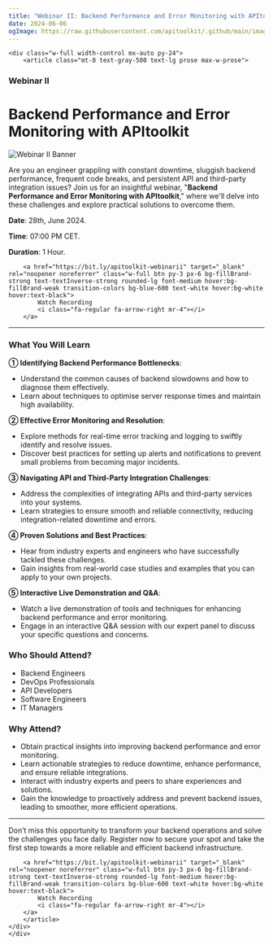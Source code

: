 ```yaml
---
title: "Webinar II: Backend Performance and Error Monitoring with APItoolkit"
date: 2024-06-06
ogImage: https://raw.githubusercontent.com/apitoolkit/.github/main/images/webinar-ii.png
---
```


```=html
<div class="w-full width-control mx-auto py-24">
    <article class="mt-8 text-gray-500 text-lg prose max-w-prose">
```

### Webinar II

# Backend Performance and Error Monitoring with APItoolkit

![Webinar II Banner](./banner.png)

Are you an engineer grappling with constant downtime, sluggish backend performance, frequent code breaks, and persistent API and third-party integration issues? Join us for an insightful webinar, "**Backend Performance and Error Monitoring with APItoolkit**," where we'll delve into these challenges and explore practical solutions to overcome them.

**Date**: 28th, June 2024.

**Time**: 07:00 PM CET.

**Duration**: 1 Hour.

```=html
    <a href="https://bit.ly/apitoolkit-webinarii" target="_blank" rel="noopener noreferrer" class="w-full btn py-3 px-6 bg-fillBrand-strong text-textInverse-strong rounded-lg font-medium hover:bg-fillBrand-weak transition-colors bg-blue-600 text-white hover:bg-white hover:text-black">
        Watch Recording
        <i class="fa-regular fa-arrow-right mr-4"></i>
    </a>
```

<hr />

### What You Will Learn

**① Identifying Backend Performance Bottlenecks**:

- Understand the common causes of backend slowdowns and how to diagnose them effectively.
- Learn about techniques to optimise server response times and maintain high availability.

**② Effective Error Monitoring and Resolution**:

- Explore methods for real-time error tracking and logging to swiftly identify and resolve issues.
- Discover best practices for setting up alerts and notifications to prevent small problems from becoming major incidents.

**③ Navigating API and Third-Party Integration Challenges**:

- Address the complexities of integrating APIs and third-party services into your systems.
- Learn strategies to ensure smooth and reliable connectivity, reducing integration-related downtime and errors.

**④ Proven Solutions and Best Practices**:

- Hear from industry experts and engineers who have successfully tackled these challenges.
- Gain insights from real-world case studies and examples that you can apply to your own projects.

**⑤ Interactive Live Demonstration and Q&A**:

- Watch a live demonstration of tools and techniques for enhancing backend performance and error monitoring.
- Engage in an interactive Q&A session with our expert panel to discuss your specific questions and concerns.

### Who Should Attend?

- Backend Engineers
- DevOps Professionals
- API Developers
- Software Engineers
- IT Managers

### Why Attend?

- Obtain practical insights into improving backend performance and error monitoring.
- Learn actionable strategies to reduce downtime, enhance performance, and ensure reliable integrations.
- Interact with industry experts and peers to share experiences and solutions.
- Gain the knowledge to proactively address and prevent backend issues, leading to smoother, more efficient operations.

<hr />

Don’t miss this opportunity to transform your backend operations and solve the challenges you face daily. Register now to secure your spot and take the first step towards a more reliable and efficient backend infrastructure.

```=html
    <a href="https://bit.ly/apitoolkit-webinarii" target="_blank" rel="noopener noreferrer" class="w-full btn py-3 px-6 bg-fillBrand-strong text-textInverse-strong rounded-lg font-medium hover:bg-fillBrand-weak transition-colors bg-blue-600 text-white hover:bg-white hover:text-black">
        Watch Recording
        <i class="fa-regular fa-arrow-right mr-4"></i>
    </a>
    </article>
</div>
</div>
```
